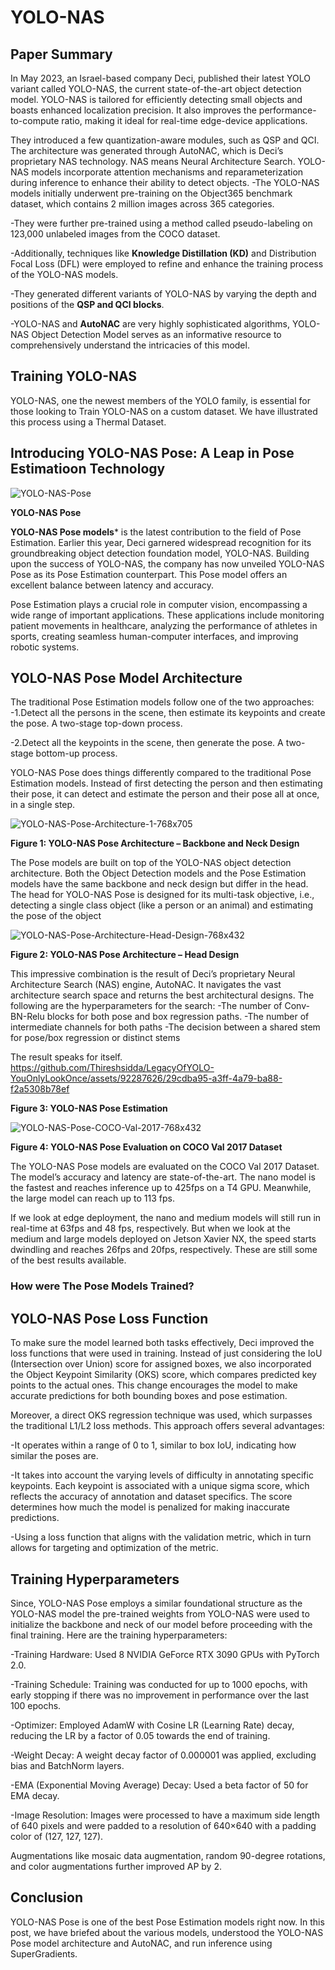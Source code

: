# YOLO-NAS

## Paper Summary
In May 2023, an Israel-based company Deci, published their latest YOLO variant called YOLO-NAS, the current state-of-the-art object detection model. YOLO-NAS is tailored for efficiently detecting small objects and boasts enhanced localization precision. It also improves the performance-to-compute ratio, making it ideal for real-time edge-device applications. 

They introduced a few quantization-aware modules, such as QSP and QCI. The architecture was generated through AutoNAC, which is Deci’s proprietary NAS technology. NAS means Neural Architecture Search. YOLO-NAS models incorporate attention mechanisms and reparameterization during inference to enhance their ability to detect objects.
  -The YOLO-NAS models initially underwent pre-training on the Object365 benchmark dataset, which contains 2 million images across 365 categories. 

  -They were further pre-trained using a method called pseudo-labeling on 123,000 unlabeled images from the COCO dataset. 

  -Additionally, techniques like **Knowledge Distillation (KD)** and Distribution Focal Loss (DFL) were employed to refine and enhance the training process of the YOLO-NAS models.

  -They generated different variants of YOLO-NAS by varying the depth and positions of the **QSP and QCI blocks**.

  -YOLO-NAS and **AutoNAC** are very highly sophisticated algorithms, YOLO-NAS Object Detection Model serves as an informative resource to comprehensively understand the intricacies of this model.


## Training YOLO-NAS
YOLO-NAS, one the newest members of the YOLO family, is essential for those looking to Train YOLO-NAS on a custom dataset. We have illustrated this process using a Thermal Dataset.


## Introducing YOLO-NAS Pose: A Leap in Pose Estimatioon Technology
![YOLO-NAS-Pose](https://github.com/Thireshsidda/LegacyOfYOLO-YouOnlyLookOnce/assets/92287626/61cef4e1-b807-4dfe-9ebe-58175fea9111)

**YOLO-NAS Pose**

**YOLO-NAS Pose models*** is the latest contribution to the field of Pose Estimation. Earlier this year, Deci garnered widespread recognition for its groundbreaking object detection foundation model, YOLO-NAS. Building upon the success of YOLO-NAS, the company has now unveiled YOLO-NAS Pose as its Pose Estimation counterpart. This Pose model offers an excellent balance between latency and accuracy.

Pose Estimation plays a crucial role in computer vision, encompassing a wide range of important applications. These applications include monitoring patient movements in healthcare, analyzing the performance of athletes in sports, creating seamless human-computer interfaces, and improving robotic systems.


## YOLO-NAS Pose Model Architecture
The traditional Pose Estimation models follow one of the two approaches:
  -1.Detect all the persons in the scene, then estimate its keypoints and create the pose. A two-stage top-down process.
  
  -2.Detect all the keypoints in the scene, then generate the pose. A two-stage bottom-up process.

YOLO-NAS Pose does things differently compared to the traditional Pose Estimation models. Instead of first detecting the person and then estimating their pose, it can detect and estimate the person and their pose all at once, in a single step.

![YOLO-NAS-Pose-Architecture-1-768x705](https://github.com/Thireshsidda/LegacyOfYOLO-YouOnlyLookOnce/assets/92287626/3cdc1281-c9bf-4edf-9f14-7d94b2756a78)

**Figure 1: YOLO-NAS Pose Architecture – Backbone and Neck Design**

The Pose models are built on top of the YOLO-NAS object detection architecture. Both the Object Detection models and the Pose Estimation models have the same backbone and neck design but differ in the head. The head for YOLO-NAS Pose is designed for its multi-task objective, i.e., detecting a single class object (like a person or an animal) and estimating the pose of the object

![YOLO-NAS-Pose-Architecture-Head-Design-768x432](https://github.com/Thireshsidda/LegacyOfYOLO-YouOnlyLookOnce/assets/92287626/ddcecf48-9e27-40a5-9508-2040e6c10051)

**Figure 2: YOLO-NAS Pose Architecture – Head Design**

This impressive combination is the result of Deci’s proprietary Neural Architecture Search (NAS) engine, AutoNAC. It navigates the vast architecture search space and returns the best architectural designs. The following are the hyperparameters for the search:
  -The number of Conv-BN-Relu blocks for both pose and box regression paths.
  -The number of intermediate channels for both paths
  -The decision between a shared stem for pose/box regression or distinct stems

The result speaks for itself.
https://github.com/Thireshsidda/LegacyOfYOLO-YouOnlyLookOnce/assets/92287626/29cdba95-a3ff-4a79-ba88-f2a5308b78ef

**Figure 3: YOLO-NAS Pose Estimation**


![YOLO-NAS-Pose-COCO-Val-2017-768x432](https://github.com/Thireshsidda/LegacyOfYOLO-YouOnlyLookOnce/assets/92287626/e6e2a0e4-307b-48e0-8829-97014768350c)

**Figure 4: YOLO-NAS Pose Evaluation on COCO Val 2017 Dataset**


The YOLO-NAS Pose models are evaluated on the COCO Val 2017 Dataset. The model’s accuracy and latency are state-of-the-art. The nano model is the fastest and reaches inference up to 425fps on a T4 GPU. Meanwhile, the large model can reach up to 113 fps.

If we look at edge deployment, the nano and medium models will still run in real-time at 63fps and 48 fps, respectively. But when we look at the medium and large models deployed on Jetson Xavier NX, the speed starts dwindling and reaches 26fps and 20fps, respectively. These are still some of the best results available.


### How were The Pose Models Trained?

## YOLO-NAS Pose Loss Function
To make sure the model learned both tasks effectively, Deci improved the loss functions that were used in training. Instead of just considering the IoU (Intersection over Union) score for assigned boxes, we also incorporated the Object Keypoint Similarity (OKS) score, which compares predicted key points to the actual ones. This change encourages the model to make accurate predictions for both bounding boxes and pose estimation.

Moreover, a direct OKS regression technique was used, which surpasses the traditional L1/L2 loss methods. This approach offers several advantages:

  -It operates within a range of 0 to 1, similar to box IoU, indicating how similar the poses are.

  -It takes into account the varying levels of difficulty in annotating specific keypoints. Each keypoint is associated with a unique sigma score, which reflects the accuracy of annotation and dataset specifics. The score determines how much the model is penalized for making inaccurate predictions.

  -Using a loss function that aligns with the validation metric, which in turn allows for targeting and optimization of the metric.

## Training Hyperparameters
Since, YOLO-NAS Pose employs a similar foundational structure as the YOLO-NAS model the pre-trained weights from YOLO-NAS were used to initialize the backbone and neck of our model before proceeding with the final training. Here are the training hyperparameters:

  -Training Hardware: Used 8 NVIDIA GeForce RTX 3090 GPUs with PyTorch 2.0.

  -Training Schedule: Training was conducted for up to 1000 epochs, with early stopping if there was no improvement in performance over the last 100 epochs.

  -Optimizer: Employed AdamW with Cosine LR (Learning Rate) decay, reducing the LR by a factor of 0.05 towards the end of training.

  -Weight Decay: A weight decay factor of 0.000001 was applied, excluding bias and BatchNorm layers.

  -EMA (Exponential Moving Average) Decay: Used a beta factor of 50 for EMA decay.

  -Image Resolution: Images were processed to have a maximum side length of 640 pixels and were padded to a resolution of 640×640 with a padding color of (127, 127, 127).

Augmentations like mosaic data augmentation, random 90-degree rotations, and color augmentations further improved AP by 2.

## Conclusion
YOLO-NAS Pose is one of the best Pose Estimation models right now. In this post, we have briefed about the various models, understood the YOLO-NAS Pose model architecture and AutoNAC, and run inference using SuperGradients.



